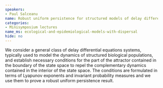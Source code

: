 ```yaml
---
speakers:
- Paul Salceanu
name: Robust uniform persistence for structured models of delay differential equations
categories:
- Minisymposium lectures
name_ms: ecological-and-epidemiological-models-with-dispersal
hide: no
---
```

We consider a general class of delay differential equations systems, typically used to model the dynamics of structured biological populations, and establish necessary conditions for the part of the attractor contained in the boundary of the state space to repel the complementary dynamics contained in the interior of the state space. The conditions are formulated in terms of Lyapunov exponents and invariant probability measures and we use them to prove a robust uniform persistence result.


